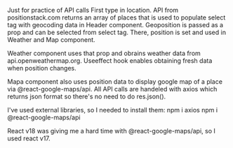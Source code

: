 Just for practice of API calls First type in location. API from positionstack.com returns an array of places that is used to populate select tag with geocoding data in Header component. Geoposition is passed as a prop and can be selected from select tag. There, position is set and used in Weather and Map component.

Weather component uses that prop and obrains weather data from api.openweathermap.org. Useeffect hook enables obtaining fresh data when position changes.

Mapa component also uses position data to display google map of a place via @react-google-maps/api. All API calls are handeled with axios which returns json format so there's no need to do res.json().

I've used external libraries, so I needed to install them: npm i axios npm i @react-google-maps/api

React v18 was giving me a hard time with @react-google-maps/api, so I used react v17.
